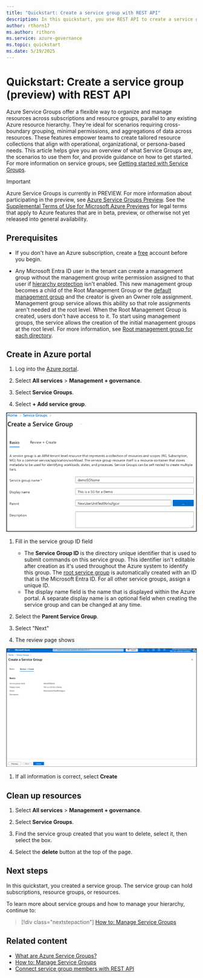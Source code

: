 ```yaml
---
title: "Quickstart: Create a service group with REST API"
description: In this quickstart, you use REST API to create a service group to organize your resources.
author: rthorn17
ms.author: rithorn
ms.service: azure-governance
ms.topic: quickstart  
ms.date: 5/19/2025
---
```



# Quickstart: Create a service group (preview) with REST API
 
Azure Service Groups offer a flexible way to organize and manage resources across subscriptions and resource groups, parallel to any existing Azure resource hierarchy. They're ideal for scenarios requiring cross-boundary grouping, minimal permissions, and aggregations of data across resources. These features empower teams to create tailored resource collections that align with operational, organizational, or persona-based needs. This article helps give you an overview of what Service Groups are, the scenarios to use them for, and provide guidance on how to get started. For more information on service groups, see [Getting started with Service Groups](overview.md).

> [!IMPORTANT]
> Azure Service Groups is currently in PREVIEW. 
> For more information about participating in the preview, see [Azure Service Groups Preview](https://go.microsoft.com/fwlink/p/?linkid=2320124).
> See the [Supplemental Terms of Use for Microsoft Azure Previews](https://azure.microsoft.com/support/legal/preview-supplemental-terms/) for legal terms that apply to Azure features that are in beta, preview, or otherwise not yet released into general availability.

## Prerequisites

- If you don't have an Azure subscription, create a [free](https://azure.microsoft.com/free/)
  account before you begin.

- Any Microsoft Entra ID user in the tenant can create a management group without the management group write
  permission assigned to that user if
  [hierarchy protection](./how-to/protect-resource-hierarchy.md#setting-require-authorization)
  isn't enabled. This new management group becomes a child of the Root Management Group or the
  [default management group](./how-to/protect-resource-hierarchy.md#setting-define-the-default-management-group)
  and the creator is given an Owner role assignment. Management group service allows this ability
  so that role assignments aren't needed at the root level. When the Root
    Management Group is created, users don't have access to it. To start using management groups, the service allows the creation of the initial management groups at the root level. For more information, see [Root management group for each directory](./overview.md#root-management-group-for-each-directory).

## Create in Azure portal

1. Log into the [Azure portal](https://portal.azure.com).

1. Select **All services** > **Management + governance**.

1. Select **Service Groups**.

1. Select **+ Add service group**.
    
  ![Screenshot of new SG screen](./media/create_SG.png)

1. Fill in the service group ID field

    - The **Service Group ID** is the directory unique identifier that is used to submit commands
         on this service group. This identifier isn't editable after creation as it's used throughout
         the Azure system to identify this group. The
         [root service group](./overview.md#the-root-service-group) is
         automatically created with an ID that is the Microsoft Entra ID. For all other
         service groups, assign a unique ID.
    - The display name field is the name that is displayed within the Azure portal. A separate
         display name is an optional field when creating the service group and can be changed at any time.

1. Select the **Parent Service Group**. 

1. Select "Next" 

1. The review page shows

![The review page for creating a new service group](./media/create_review_sg.png)

1. If all information is correct, select **Create**

## Clean up resources

1. Select **All services** > **Management + governance**.

1. Select **Service Groups**.

1. Find the service group created that you want to delete, select it, then select the box. 

1. Select the **delete** button at the top of the page.  

## Next steps

In this quickstart, you created a service group. The service group can hold subscriptions, resource groups, or resources.

To learn more about service groups and how to manage your hierarchy, continue to:

> [!div class="nextstepaction"]
> [How to: Manage Service Groups](manage-service-groups.md)

## Related content
* [What are Azure Service Groups?](overview.md)
* [How to: Manage Service Groups](manage-service-groups.md)
* [Connect service group members with REST API](create-service-group-member-rest-api.md)
